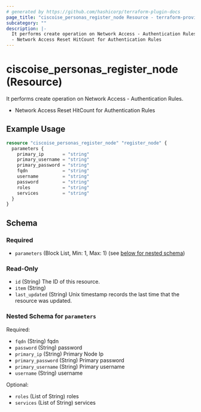 ```yaml
---
# generated by https://github.com/hashicorp/terraform-plugin-docs
page_title: "ciscoise_personas_register_node Resource - terraform-provider-ciscoise"
subcategory: ""
description: |-
  It performs create operation on Network Access - Authentication Rules.
  - Network Access Reset HitCount for Authentication Rules
---
```


# ciscoise_personas_register_node (Resource)

It performs create operation on Network Access - Authentication Rules.
- Network Access Reset HitCount for Authentication Rules

## Example Usage

```terraform
resource "ciscoise_personas_register_node" "register_node" {
  parameters {
    primary_ip       = "string"
    primary_username = "string"
    primary_password = "string"
    fqdn             = "string"
    username         = "string"
    password         = "string"
    roles            = "string"
    services         = "string"
  }
}
```

<!-- schema generated by tfplugindocs -->
## Schema

### Required

- `parameters` (Block List, Min: 1, Max: 1) (see [below for nested schema](#nestedblock--parameters))

### Read-Only

- `id` (String) The ID of this resource.
- `item` (String)
- `last_updated` (String) Unix timestamp records the last time that the resource was updated.

<a id="nestedblock--parameters"></a>
### Nested Schema for `parameters`

Required:

- `fqdn` (String) fqdn
- `password` (String) password
- `primary_ip` (String) Primary Node Ip
- `primary_password` (String) Primary password
- `primary_username` (String) Primary username
- `username` (String) username

Optional:

- `roles` (List of String) roles
- `services` (List of String) services


